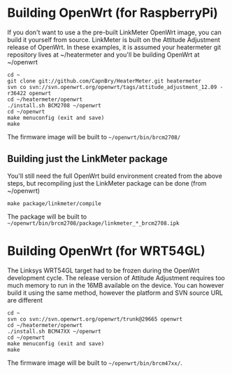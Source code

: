 # Building OpenWrt (for RaspberryPi)
If you don't want to use a the pre-built LinkMeter OpenWrt image, you can build it yourself from source.  LinkMeter is built on the Attitude Adjustment release of OpenWrt.  In these examples, it is assumed your heatermeter git repository lives at ~/heatermeter and you'll be building OpenWrt at ~/openwrt

    cd ~
    git clone git://github.com/CapnBry/HeaterMeter.git heatermeter
    svn co svn://svn.openwrt.org/openwrt/tags/attitude_adjustment_12.09 -r36422 openwrt
    cd ~/heatermeter/openwrt
    ./install.sh BCM2708 ~/openwrt
    cd ~/openwrt
    make menuconfig (exit and save)
    make

The firmware image will be built to `~/openwrt/bin/brcm2708/`

## Building just the LinkMeter package
You'll still need the full OpenWrt build environment created from the above steps, but recompiling just the LinkMeter package can be done (from ~/openwrt)

    make package/linkmeter/compile

The package will be built to `~/openwrt/bin/brcm2708/package/linkmeter_*_brcm2708.ipk`

# Building OpenWrt (for WRT54GL)
The Linksys WRT54GL target had to be frozen during the OpenWrt development cycle. The release version of Attitude Adjustment requires too much memory to run in the 16MB available on the device. You can however build  it using the same method, however the platform and SVN source URL are different

    cd ~
    svn co svn://svn.openwrt.org/openwrt/trunk@29665 openwrt
    cd ~/heatermeter/openwrt
    ./install.sh BCM47XX ~/openwrt
    cd ~/openwrt
    make menuconfig (exit and save)
    make

The firmware image will be built to `~/openwrt/bin/brcm47xx/`.
